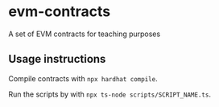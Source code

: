 # evm-contracts

A set of EVM contracts for teaching purposes

## Usage instructions

Compile contracts with `npx hardhat compile`.

Run the scripts by with `npx ts-node scripts/SCRIPT_NAME.ts`.
